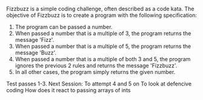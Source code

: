 Fizzbuzz is a simple coding challenge, often described as a code kata. The objective of Fizzbuzz is to create a program with the following specification:

1. The program can be passed a number.
2. When passed a number that is a multiple of 3, the program returns the message 'Fizz'.
3. When passed a number that is a multiple of 5, the program returns the message 'Buzz'.
4. When passed a number that is a multiple of both 3 and 5, the program ignores the previous 2 rules and returns the message 'Fizzbuzz'.
5. In all other cases, the program simply returns the given number.

Test passes 1-3.
Next Session:
To attempt 4 and 5 on
To look at defencive coding
How does it react to passing arrays of ints
